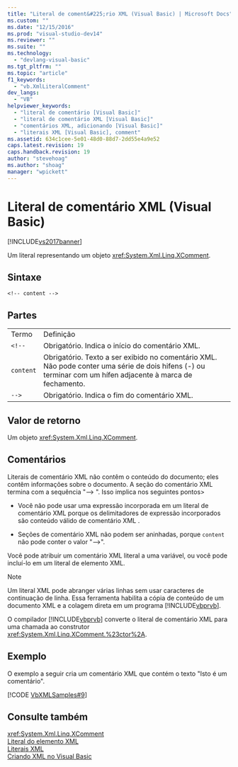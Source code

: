 ```yaml
---
title: "Literal de coment&#225;rio XML (Visual Basic) | Microsoft Docs"
ms.custom: ""
ms.date: "12/15/2016"
ms.prod: "visual-studio-dev14"
ms.reviewer: ""
ms.suite: ""
ms.technology: 
  - "devlang-visual-basic"
ms.tgt_pltfrm: ""
ms.topic: "article"
f1_keywords: 
  - "vb.XmlLiteralComment"
dev_langs: 
  - "VB"
helpviewer_keywords: 
  - "literal de comentário [Visual Basic]"
  - "literal de comentário XML [Visual Basic]"
  - "comentários XML, adicionando [Visual Basic]"
  - "literais XML [Visual Basic], comment"
ms.assetid: 634c1cee-5e01-48d0-88d7-2dd55e4a9e52
caps.latest.revision: 19
caps.handback.revision: 19
author: "stevehoag"
ms.author: "shoag"
manager: "wpickett"
---
```

# Literal de coment&#225;rio XML (Visual Basic)
[!INCLUDE[vs2017banner](../../../csharp/includes/vs2017banner.md)]

Um literal representando um objeto <xref:System.Xml.Linq.XComment>.  
  
## Sintaxe  
  
```  
<!-- content -->  
```  
  
## Partes  
  
|||  
|-|-|  
|Termo|Definição|  
|`<!--`|Obrigatório.  Indica o início do comentário XML.|  
|`content`|Obrigatório.  Texto a ser exibido no comentário XML.  Não pode conter uma série de dois hifens \(\-\) ou terminar com um hífen adjacente à marca de fechamento.|  
|`-->`|Obrigatório.  Indica o fim do comentário XML.|  
  
## Valor de retorno  
 Um objeto <xref:System.Xml.Linq.XComment>.  
  
## Comentários  
 Literais de comentário XML não contêm o conteúdo do documento; eles contêm informações sobre o documento.  A seção do comentário XML termina com a sequência "\-\-\> ".  Isso implica nos seguintes pontos\>  
  
-   Você não pode usar uma expressão incorporada em um literal de comentário XML porque os delimitadores de expressão incorporados são conteúdo válido de comentário XML .  
  
-   Seções de comentário XML não podem ser aninhadas, porque `content` não pode conter o valor "\-\-\>".  
  
 Você pode atribuir um comentário XML literal a uma variável, ou você pode incluí\-lo em um literal de elemento XML.  
  
> [!NOTE]
>  Um literal XML pode abranger várias linhas sem usar caracteres de continuação de linha.  Essa ferramenta habilita a cópia de conteúdo de um documento XML e a colagem direta em um programa [!INCLUDE[vbprvb](../../../csharp/programming-guide/concepts/linq/includes/vbprvb_md.md)].  
  
 O compilador [!INCLUDE[vbprvb](../../../csharp/programming-guide/concepts/linq/includes/vbprvb_md.md)] converte o literal de comentário XML para uma chamada ao construtor <xref:System.Xml.Linq.XComment.%23ctor%2A>.  
  
## Exemplo  
 O exemplo a seguir cria um comentário XML que contém o texto "Isto é um comentário".  
  
 [!CODE [VbXMLSamples#9](../CodeSnippet/VS_Snippets_VBCSharp/VbXMLSamples#9)]  
  
## Consulte também  
 <xref:System.Xml.Linq.XComment>   
 [Literal do elemento XML](../../../visual-basic/language-reference/xml-literals/xml-element-literal.md)   
 [Literais XML](../../../visual-basic/language-reference/xml-literals/index.md)   
 [Criando XML no Visual Basic](../../../visual-basic/programming-guide/language-features/xml/creating-xml.md)